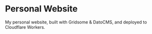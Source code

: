 # Personal Website

My personal website, built with Gridsome & DatoCMS, and deployed to Cloudflare Workers.

